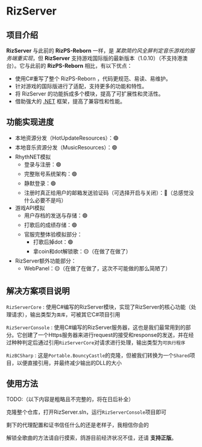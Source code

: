 # RizServer
## 项目介绍
**RizServer** 与此前的 **RizPS-Reborn** 一样，是 *某款简约风全屏判定音乐游戏的服务端重实现*，但 **RizServer** 支持游戏国际版的最新版本（1.0.10）（不支持港澳台）。它与此前的 **RizPS-Reborn** 相比，有以下优点：
- 使用C#重写了整个 RizPS-Reborn ，代码更规范、易读、易维护。
- 针对游戏的国际版进行了适配，支持更多的功能和特性。
- 将 RizServer 的功能拆成多个模块，提高了可扩展性和灵活性。
- 借助强大的 [.NET](dot.net) 框架，提高了兼容性和性能。
## 功能实现进度
- 本地资源分发（HotUpdateResources）：🟢
- 本地音乐资源分发（MusicResources）：🟢
- RhythNET模拟
    - 登录与注册：🟢
    - 完整账号系统架构：🟢
    - 静默登录：🟢
    - 注册时真正给用户的邮箱发送验证码（可选择开启与关闭）：🔴（总感觉没什么必要不是吗）
- 游戏API模拟
    - 用户存档的发送与存储：🟢
    - 打歌后的成绩存储：🟢
    - 官服完整体验模拟部分：
        - 打歌后掉dot：🟢
        - 拿coin和dot解锁歌：🟡（在做了在做了）
- RizServer额外功能部分：
    - WebPanel：🟡（在做了在做了，这次不可能做的那么简陋了）
## 解决方案项目说明
`RizServerCore` : 使用C#编写的RizServer模块，实现了RizServer的核心功能（处理请求），输出类型为`类库`，可被其它C#项目引用

`RizServerConsole` : 使用C#编写的RizServer服务器，这也是我们最常用到的部分。它创建了一个Https服务器来进行request的接受和response的发送，并在经过种种判定后通过引用`RizServerCore`对请求进行处理，输出类型为`可执行程序`

`RizBCSharp` : 这是`Portable.BouncyCastle`的克隆，但被我们转换为一个`Shared`项目，以便直接引用，并最终减少输出的DLL的大小
## 使用方法
TODO:（以下内容是粗略且不完整的，将在日后补全）

克隆整个仓库，打开RizServer.sln，运行`RizServerConsole`项目即可

剩下的代理配置和证书信任什么的还是老样子，我相信你会的

解锁全歌曲的方法请自行摸索，鸽游目前经济状况不佳，还请 **支持正版**。
